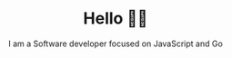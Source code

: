 <h1 align="center">Hello 👋🏾</h1>

<p align="center">
 I am a Software developer focused on JavaScript and Go
</p>
